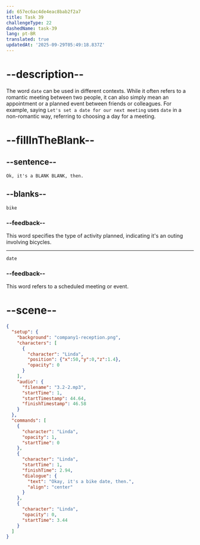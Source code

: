 ```yaml
---
id: 657ec6ac4de4eac8bab2f2a7
title: Task 39
challengeType: 22
dashedName: task-39
lang: pt-BR
translated: true
updatedAt: '2025-09-29T05:49:18.837Z'
---
```


<!-- (Audio) Linda: Ok, it's a bike date, then. -->

# --description--

The word `date` can be used in different contexts. While it often refers to a romantic meeting between two people, it can also simply mean an appointment or a planned event between friends or colleagues. For example, saying `Let's set a date for our next meeting` uses `date` in a non-romantic way, referring to choosing a day for a meeting.

# --fillInTheBlank--

## --sentence--

`Ok, it's a BLANK BLANK, then.`

## --blanks--

`bike`

### --feedback--

This word specifies the type of activity planned, indicating it's an outing involving bicycles.

---

`date`

### --feedback--

This word refers to a scheduled meeting or event.

# --scene--

```json
{
  "setup": {
    "background": "company1-reception.png",
    "characters": [
      {
        "character": "Linda",
        "position": {"x":50,"y":0,"z":1.4},
        "opacity": 0
      }
    ],
    "audio": {
      "filename": "3.2-2.mp3",
      "startTime": 1,
      "startTimestamp": 44.64,
      "finishTimestamp": 46.58
    }
  },
  "commands": [
    {
      "character": "Linda",
      "opacity": 1,
      "startTime": 0
    },
    {
      "character": "Linda",
      "startTime": 1,
      "finishTime": 2.94,
      "dialogue": {
        "text": "Okay, it's a bike date, then.",
        "align": "center"
      }
    },
    {
      "character": "Linda",
      "opacity": 0,
      "startTime": 3.44
    }
  ]
}
```
